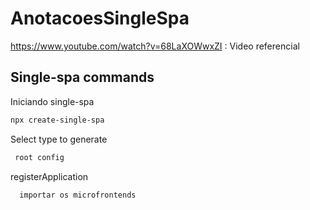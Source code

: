 # AnotacoesSingleSpa

https://www.youtube.com/watch?v=68LaXOWwxZI : Video referencial


## Single-spa commands

 Iniciando single-spa
```bash 
npx create-single-spa
``` 


Select type to generate
```bash 
 root config
``` 


registerApplication
```bash 
  importar os microfrontends
``` 





